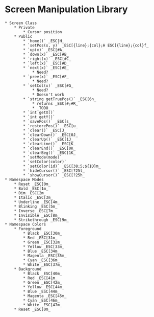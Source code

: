 # Screen Manipulation Library
    * Screen Class
        * Private
            * Cursor position
        * Public
            * `home()` _ESC[H_
            * `setPos(x, y)` _ESC[{line};{col};H ESC[{line};{col}f_
            * `up(x)` _ESC[#A_
            * `down(x)` _ESC[#B_
            * `right(x)` _ESC[#C_
            * `left(x)` _ESC[#D_
            * `next(x)` _ESC[#E_
                * Need?
            * `prev(x)` _ESC[#F_
                * Need?
            * `setCol(x)` _ESC[#G_
                * Need?
                * Doesn't work
            * `string getTruePos()` _ESC[6n_
                * returns _ESC[#;#R_
                * _TODO_
            * `int getX()`
            * `int getY()`
            * `savePos()` _ESC[s_
            * `restorePos()` _ESC[u_
            * `clear()` _ESC[J_
            * `clearDown()` _ESC[0J_
            * `clearUp()` _ESC[1J_
            * `clearLine()` _ESC[K_
            * `clearEnd()` _ESC[0K_
            * `clearBeg()` _ESC[1K_
            * `setMode(mode)`
            * `setColor(color)`
            * `setColor(id)` _ESC[38;5;${ID}m_
            * `hideCursor()` _ESC[?25l_
            * `showCursor()` _ESC[?25h_
    * Namespace Modes
        * Reset _ESC[0m_
        * Bold _ESC[1m_
        * Dim _ESC[2m_
        * Italic _ESC[3m_
        * Underline _ESC[4m_
        * Blinking _ESC[5m_
        * Inverse _ESC[7m_
        * Invisible _ESC[8m_
        * Strikethrough _ESC[9m_
    * Namespace Colors
        * Foreground
            * Black _ESC[30m_
            * Red _ESC[31m_
            * Green _ESC[32m_
            * Yellow _ESC[33m_
            * Blue _ESC[34m_
            * Magenta _ESC[35m_
            * Cyan _ESC[36m_
            * White _ESC[37m_
        * Background
            * Black _ESC[40m_
            * Red _ESC[41m_
            * Green _ESC[42m_
            * Yellow _ESC[44m_
            * Blue _ESC[44m_
            * Magenta _ESC[45m_
            * Cyan _ESC[46m_
            * White _ESC[47m_
        * Reset _ESC[0m_
